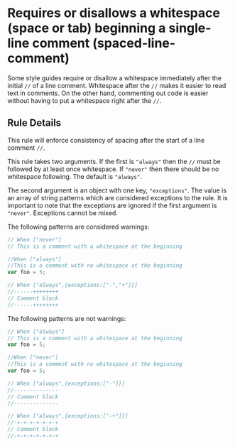 # Requires or disallows a whitespace (space or tab) beginning a single-line comment (spaced-line-comment)

Some style guides require or disallow a whitespace immediately after the initial `//` of a line comment.
Whitespace after the `//` makes it easier to read text in comments.
On the other hand, commenting out code is easier without having to put a whitespace right after the `//`.


## Rule Details

This rule will enforce consistency of spacing after the start of a line comment `//`.

This rule takes two arguments. If the first is `"always"` then the `//` must be followed by at least once whitespace. 
If `"never"` then there should be no whitespace following.
The default is `"always"`.

The second argument is an object with one key, `"exceptions"`. 
The value is an array of string patterns which are considered exceptions to the rule. 
It is important to note that the exceptions are ignored if the first argument is `"never"`.
Exceptions cannot be mixed.

The following patterns are considered warnings:

```js
// When ["never"]
// This is a comment with a whitespace at the beginning
```

```js
//When ["always"]
//This is a comment with no whitespace at the beginning
var foo = 5;  
```

```js
// When ["always",{exceptions:["-","+"]}]
//------++++++++
// Comment block
//------++++++++
```

The following patterns are not warnings:

```js
// When ["always"]
// This is a comment with a whitespace at the beginning
var foo = 5;  
```

```js
//When ["never"]
//This is a comment with no whitespace at the beginning
var foo = 5;  
```

```js
// When ["always",{exceptions:["-"]}]
//--------------
// Comment block
//--------------
```

```js
// When ["always",{exceptions:["-+"]}]
//-+-+-+-+-+-+-+
// Comment block
//-+-+-+-+-+-+-+
```
